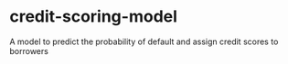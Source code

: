 # credit-scoring-model
A model to predict the probability of default and assign credit scores to borrowers
